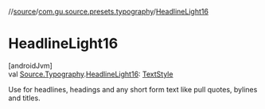 //[source](../../index.md)/[com.gu.source.presets.typography](index.md)/[HeadlineLight16](-headline-light16.md)

# HeadlineLight16

[androidJvm]\
val [Source.Typography](../com.gu.source/-source/-typography/index.md).[HeadlineLight16](-headline-light16.md): [TextStyle](https://developer.android.com/reference/kotlin/androidx/compose/ui/text/TextStyle.html)

Use for headlines, headings and any short form text like pull quotes, bylines and titles.
